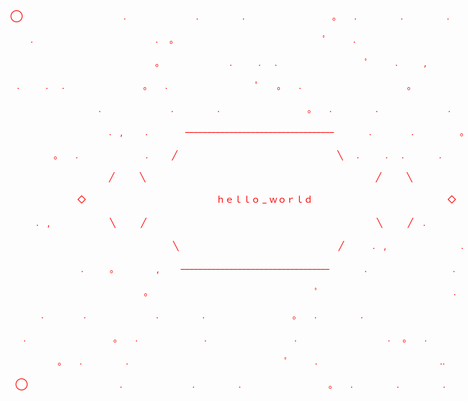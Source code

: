 <p style="white-space: pre; color: red; text-align: center; align: center;">
◯⠀⠀⠀⠀⠀⠀⠀⠀⠀⠀⠀⠀⠀　　.　　　　　　　　.　　　　　.　　　　　　　　　　。　　.　　　　　.　　　　　.　　⠀　　　　　　◯<br/>
 　　.　　　　　　　　　　　　　　.  ⠀。　　　　　　　　　　　　　　　　　ﾟ　　　.　　　　　　　　　　　　　　.           <br/>
⠀⠀⠀⠀⠀⠀⠀⠀⠀⠀⠀⠀⠀⠀ 　　　　　　。　　　　　　　　.　　　.　  .　　　　　　　　　　ﾟ　　　.　　　,　　　　　　　　,  　　　.   <br/>
⠀.　　　.　  .　　　　　　　　　。　　.　　　　　　　　　　ﾟ　　。　　.　　　　　　　　   　        。                 <br/>
⠀⠀⠀⠀⠀⠀⠀⠀⠀⠀⠀　　.　　　　　　　　.　　　　　.　　　　　　　　　　。　　.　　　　　.　　　　　　　　.        ,         <br/>
⠀⠀⠀⠀⠀　⠀⠀⠀⠀⠀⠀⠀⠀⠀.　,　　  .　　　　 ––––––––––––––––––––––––––––––––––　　　　.　         　.　　　 　　。<br/>
⠀⠀⠀⠀　　。　　.⠀⠀⠀ ⠀⠀⠀⠀⠀⠀   .　⠀⠀ ╱⠀⠀⠀⠀⠀⠀⠀⠀⠀⠀⠀⠀⠀⠀⠀⠀⠀⠀⠀⠀⠀⠀⠀⠀⠀╲  　.　　　.　  .　　　　.　　　　　.　  <br/>
⠀⠀⠀⠀⠀⠀⠀⠀⠀⠀⠀⠀⠀⠀⠀ ╱⠀⠀⠀⠀╲⠀⠀⠀⠀⠀⠀⠀⠀⠀⠀⠀⠀⠀⠀⠀⠀⠀⠀⠀⠀⠀⠀⠀⠀⠀⠀⠀⠀⠀⠀⠀⠀⠀⠀⠀⠀╱⠀⠀⠀⠀╲<br/>
⠀⠀⠀⠀⠀⠀⠀⠀⠀⠀ ◇ ⠀⠀⠀⠀⠀⠀⠀⠀⠀⠀⠀⠀⠀⠀⠀⠀　⠀    ｈｅｌｌｏ _ ｗｏｒｌｄ⠀⠀⠀⠀⠀⠀⠀⠀⠀⠀⠀⠀⠀⠀⠀⠀⠀⠀⠀⠀⠀◇          　ﾟ　　    <br/>
⠀⠀⠀⠀.　,⠀⠀⠀⠀⠀⠀⠀⠀⠀ ╲⠀⠀⠀⠀╱⠀⠀⠀⠀⠀⠀⠀⠀⠀⠀⠀⠀⠀⠀⠀⠀⠀⠀⠀⠀⠀⠀⠀⠀⠀⠀⠀⠀⠀⠀⠀⠀⠀⠀⠀⠀╲⠀⠀⠀⠀╱    .　　　　　.　　 。       <br/>
⠀⠀⠀⠀⠀⠀⠀⠀⠀⠀⠀⠀⠀⠀⠀⠀⠀⠀⠀⠀⠀⠀⠀⠀ ⠀╲⠀⠀⠀⠀⠀⠀⠀⠀⠀⠀⠀⠀⠀⠀⠀⠀⠀⠀⠀⠀⠀⠀⠀⠀⠀╱         ⠀.　,　　　　　　         .       <br/>
⠀⠀⠀⠀⠀⠀⠀⠀⠀⠀⠀.　　　。　　　 　  ,　⠀⠀––––––––––––––––––––––––––––––––––　　　　.　　　　          　　　.　　<br/>
⠀⠀⠀⠀⠀⠀⠀⠀⠀⠀⠀⠀⠀⠀　　　　　。　　　　　　　　　　　　　　　　　　　ﾟ　　　　　　　　            　　　　.　　              <br/>
⠀⠀⠀  ⠀.　　　  　.　　　　　　　　.　　　　　.　　　　　　　　　　。　　.　　　　　.　    　　　　　　　　　　.　　　　　. <br/>
⠀⠀.　　　　　　　　　　。　　.⠀⠀⠀⠀⠀⠀⠀⠀⠀　.　　　　　　　　　　.　　　　　　　　　     .     。　　.　　　　　.　       <br/>
⠀⠀⠀⠀⠀⠀　。　　.　　　　　.　⠀⠀⠀⠀⠀⠀⠀      　　　　　　　　　　ﾟ　　　.　　　　　　　　　　　　　　..　　　,　　　　　　　　  <br/>
  ◯⠀⠀⠀⠀⠀⠀⠀⠀⠀⠀⠀⠀⠀　.　　　　　　　　.　　　　　.　　　　　　　　　　。　　.　　　　　.　　　　　.　　⠀　　　　　　 ◯<br/>
</p>
